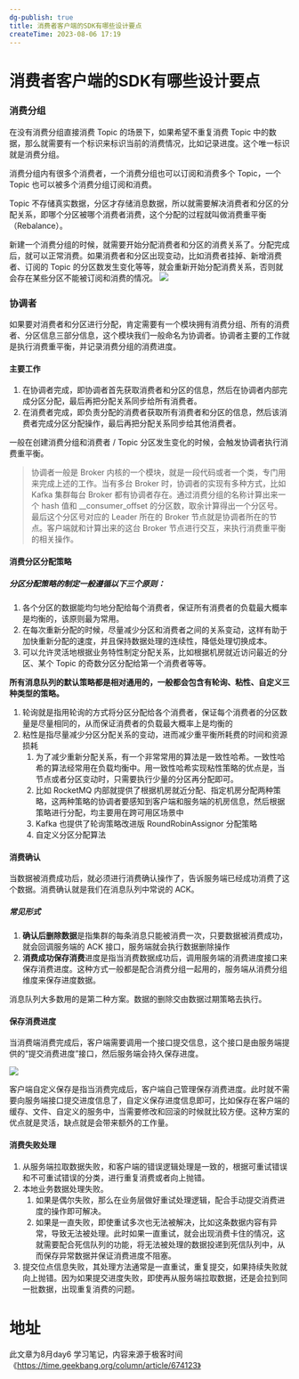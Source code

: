 ```yaml
---
dg-publish: true
title: 消费者客户端的SDK有哪些设计要点
createTime: 2023-08-06 17:19  
---
```

# 消费者客户端的SDK有哪些设计要点

### 消费分组
在没有消费分组直接消费 Topic 的场景下，如果希望不重复消费 Topic 中的数据，那么就需要有一个标识来标识当前的消费情况，比如记录进度。这个唯一标识就是消费分组。

消费分组内有很多个消费者，一个消费分组也可以订阅和消费多个 Topic，一个 Topic 也可以被多个消费分组订阅和消费。

Topic 不存储真实数据，分区才存储消息数据，所以就需要解决消费者和分区的分配关系，即哪个分区被哪个消费者消费，这个分配的过程就叫做消费重平衡（Rebalance）。

新建一个消费分组的时候，就需要开始分配消费者和分区的消费关系了。分配完成后，就可以正常消费。如果消费者和分区出现变动，比如消费者挂掉、新增消费者、订阅的 Topic 的分区数发生变化等等，就会重新开始分配消费关系，否则就会存在某些分区不能被订阅和消费的情况。
![](https://static001.geekbang.org/resource/image/77/52/77e59yy3fc26de63c6f6dea701a75252.jpg?wh=10666x6000)
### 协调者

如果要对消费者和分区进行分配，肯定需要有一个模块拥有消费分组、所有的消费者、分区信息三部分信息，这个模块我们一般命名为协调者。协调者主要的工作就是执行消费重平衡，并记录消费分组的消费进度。

#### 主要工作

1. 在协调者完成，即协调者首先获取消费者和分区的信息，然后在协调者内部完成分区分配，最后再把分配关系同步给所有消费者。
2. 在消费者完成，即负责分配的消费者获取所有消费者和分区的信息，然后该消费者完成分区分配操作，最后再把分配关系同步给其他消费者。

一般在创建消费分组和消费者 / Topic 分区发生变化的时候，会触发协调者执行消费重平衡。
>协调者一般是 Broker 内核的一个模块，就是一段代码或者一个类，专门用来完成上述的工作。当有多台 Broker 时，协调者的实现有多种方式，比如 Kafka 集群每台 Broker 都有协调者存在。通过消费分组的名称计算出来一个 hash 值和 \_\_consumer_offset 的分区数，取余计算得出一个分区号。最后这个分区号对应的 Leader 所在的 Broker 节点就是协调者所在的节点。客户端就和计算出来的这台 Broker 节点进行交互，来执行消费重平衡的相关操作。

#### 消费分区分配策略

##### 分区分配策略的制定一般遵循以下三个原则：

1. 各个分区的数据能均匀地分配给每个消费者，保证所有消费者的负载最大概率是均衡的，该原则最为常用。
2. 在每次重新分配的时候，尽量减少分区和消费者之间的关系变动，这样有助于加快重新分配的速度，并且保持数据处理的连续性，降低处理切换成本。
3. 可以允许灵活地根据业务特性制定分配关系，比如根据机房就近访问最近的分区、某个 Topic 的奇数分区分配给第一个消费者等等。

**所有消息队列的默认策略都是相对通用的，一般都会包含有轮询、粘性、自定义三种类型的策略。**

1. 轮询就是指用轮询的方式将分区分配给各个消费者，保证每个消费者的分区数量是尽量相同的，从而保证消费者的负载最大概率上是均衡的
2. 粘性是指尽量减少分区分配关系的变动，进而减少重平衡所耗费的时间和资源损耗
	1. 为了减少重新分配关系，有一个非常常用的算法是一致性哈希。一致性哈希的算法经常用在负载均衡中。用一致性哈希实现粘性策略的优点是，当节点或者分区变动时，只需要执行少量的分区再分配即可。
	2. 比如 RocketMQ 内部就提供了根据机房就近分配、指定机房分配两种策略，这两种策略的协调者要感知到客户端和服务端的机房信息，然后根据策略进行分配，均主要用在跨可用区场景中
	3. Kafka 也提供了轮询策略改进版 RoundRobinAssignor 分配策略
	4. 自定义分区分配算法

#### 消费确认
当数据被消费成功后，就必须进行消费确认操作了，告诉服务端已经成功消费了这个数据。消费确认就是我们在消息队列中常说的 ACK。

##### 常见形式

1. **确认后删除数据**是指集群的每条消息只能被消费一次，只要数据被消费成功，就会回调服务端的 ACK 接口，服务端就会执行数据删除操作
2. **消费成功保存消费**进度是指当消费数据成功后，调用服务端的消费进度接口来保存消费进度。这种方式一般都是配合消费分组一起用的，服务端从消费分组维度来保存进度数据。

消息队列大多数用的是第二种方案。数据的删除交由数据过期策略去执行。
#### 保存消费进度

当消费端消费完成后，客户端需要调用一个接口提交信息，这个接口是由服务端提供的“提交消费进度”接口，然后服务端会持久保存进度。

![](https://static001.geekbang.org/resource/image/14/da/144495cf3102ce8f56cbf729771a6eda.jpg?wh=10666x3267)

客户端自定义保存是指当消费完成后，客户端自己管理保存消费进度。此时就不需要向服务端接口提交进度信息了，自定义保存进度信息即可，比如保存在客户端的缓存、文件、自定义的服务中，当需要修改和回滚的时候就比较方便。这种方案的优点就是灵活，缺点就是会带来额外的工作量。

#### 消费失败处理

1. 从服务端拉取数据失败，和客户端的错误逻辑处理是一致的，根据可重试错误和不可重试错误的分类，进行重复消费或者向上抛错。
2. 本地业务数据处理失败。
	1. 如果是偶尔失败，那么在业务层做好重试处理逻辑，配合手动提交消费进度的操作即可解决。
	2. 如果是一直失败，即使重试多次也无法被解决，比如这条数据内容有异常，导致无法被处理。此时如果一直重试，就会出现消费卡住的情况，这就需要配合死信队列的功能，将无法被处理的数据投递到死信队列中，从而保存异常数据并保证消费进度不阻塞。
3. 提交位点信息失败，其处理方法通常是一直重试，重复提交，如果持续失败就向上抛错。因为如果提交进度失败，即使再从服务端拉取数据，还是会拉到同一批数据，出现重复消费的问题。


# 地址

此文章为8月day6 学习笔记，内容来源于极客时间《https://time.geekbang.org/column/article/674123》